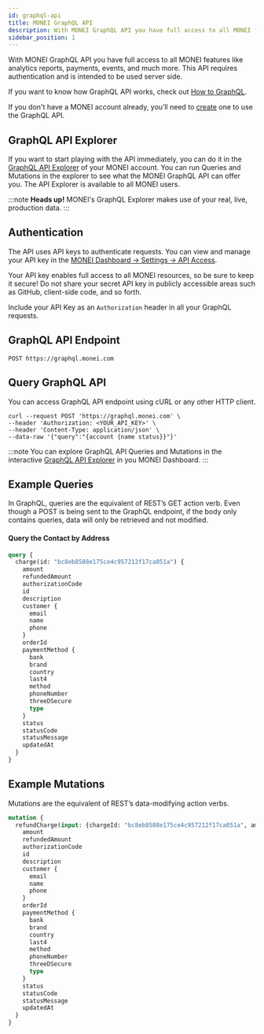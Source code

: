 ```yaml
---
id: graphql-api
title: MONEI GraphQL API
description: With MONEI GraphQL API you have full access to all MONEI features.
sidebar_position: 1
---
```


With MONEI GraphQL API you have full access to all MONEI features like analytics reports, payments, events, and much more. This API requires authentication and is intended to be used server side.

If you want to know how GraphQL API works, check out [How to GraphQL](https://www.howtographql.com/).

If you don't have a MONEI account already, you’ll need to [create](https://dashboard.monei.com/?action=signUp) one to use the GraphQL API.

## GraphQL API Explorer

If you want to start playing with the API immediately, you can do it in the [GraphQL API Explorer](https://dashboard.monei.com/api-explorer) of your MONEI account. You can run Queries and Mutations in the explorer to see what the MONEI GraphQL API can offer you. The API Explorer is available to all MONEI users.

:::note
**Heads up!** MONEI's GraphQL Explorer makes use of your real, live, production data.
:::

## Authentication

The API uses API keys to authenticate requests. You can view and manage your API key in the [MONEI Dashboard → Settings → API Access](https://dashboard.monei.com/settings/api).

Your API key enables full access to all MONEI resources, so be sure to keep it secure! Do not share your secret API key in publicly accessible areas such as GitHub, client-side code, and so forth.

Include your API Key as an `Authorization` header in all your GraphQL requests.

## GraphQL API Endpoint

```shell script
POST https://graphql.monei.com
```

## Query GraphQL API

You can access GraphQL API endpoint using cURL or any other HTTP client.

```shell script
curl --request POST 'https://graphql.monei.com' \
--header 'Authorization: <YOUR_API_KEY>' \
--header 'Content-Type: application/json' \
--data-raw '{"query":"{account {name status}}"}'
```

:::note
You can explore GraphQL API Queries and Mutations in the interactive [GraphQL API Explorer](https://dashboard.monei.com/api-explorer) in you MONEI Dashboard.
:::

## Example Queries

In GraphQL, queries are the equivalent of REST’s GET action verb. Even though a POST is being sent to the GraphQL endpoint, if the body only contains queries, data will only be retrieved and not modified.

#### Query the Contact by Address

```graphql
query {
  charge(id: "bc8eb8588e175ce4c957212f17ca051a") {
    amount
    refundedAmount
    authorizationCode
    id
    description
    customer {
      email
      name
      phone
    }
    orderId
    paymentMethod {
      bank
      brand
      country
      last4
      method
      phoneNumber
      threeDSecure
      type
    }
    status
    statusCode
    statusMessage
    updatedAt
  }
}
```

## Example Mutations

Mutations are the equivalent of REST’s data-modifying action verbs.

```graphql
mutation {
  refundCharge(input: {chargeId: "bc8eb8588e175ce4c957212f17ca051a", amount: 10}) {
    amount
    refundedAmount
    authorizationCode
    id
    description
    customer {
      email
      name
      phone
    }
    orderId
    paymentMethod {
      bank
      brand
      country
      last4
      method
      phoneNumber
      threeDSecure
      type
    }
    status
    statusCode
    statusMessage
    updatedAt
  }
}
```
